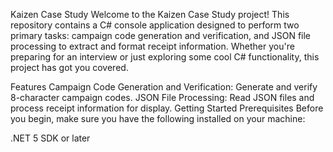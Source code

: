 Kaizen Case Study
Welcome to the Kaizen Case Study project! This repository contains a C# console application designed to perform two primary tasks: campaign code generation and verification, and JSON file processing to extract and format receipt information. Whether you're preparing for an interview or just exploring some cool C# functionality, this project has got you covered.

Features
Campaign Code Generation and Verification: Generate and verify 8-character campaign codes.
JSON File Processing: Read JSON files and process receipt information for display.
Getting Started
Prerequisites
Before you begin, make sure you have the following installed on your machine:

.NET 5 SDK or later
